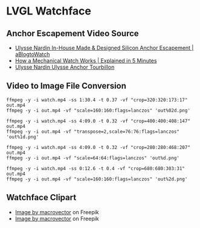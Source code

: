 # LVGL Watchface

## Anchor Escapement Video Source

* [Ulysse Nardin In-House Made & Designed Silicon Anchor Escapement | aBlogtoWatch](https://www.youtube.com/watch?v=Nu5Xe51Q_oE)
* [How a Mechanical Watch Works | Explained in 5 Minutes
](https://www.youtube.com/watch?v=d_pV8TGKfMc)
* [Ulysse Nardin Ulysse Anchor Tourbillon](https://youtu.be/jrP4_Kq6SjI)

## Video to Image File Conversion

```console
ffmpeg -y -i watch.mp4 -ss 1:30.4 -t 0.37 -vf "crop=320:320:173:17" out.mp4
ffmpeg -y -i out.mp4 -vf "scale=160:160:flags=lanczos" 'out%02d.png'
```

```console
ffmpeg -y -i watch.mp4 -ss 4:09.0 -t 0.32 -vf "crop=400:400:408:147" out.mp4
ffmpeg -y -i out.mp4 -vf "transpose=2,scale=76:76:flags=lanczos" 'out%1d.png'
```

```console
ffmpeg -y -i watch.mp4 -ss 4:09.0 -t 0.32 -vf "crop=280:280:468:207" out.mp4
ffmpeg -y -i out.mp4 -vf "scale=64:64:flags=lanczos" 'out%d.png'
```

```console
ffmpeg -y -i watch.mp4 -ss 0:12.6 -t 0.4 -vf "crop=680:680:303:31" out.mp4
ffmpeg -y -i out.mp4 -vf "scale=160:160:flags=lanczos" 'out%2d.png'
```

## Watchface Clipart

* [Image by macrovector](https://www.freepik.com/free-vector/watch-set-expensive-classic-clock-with-leather-metal-straps-illustration_13031503.htm) on Freepik
* [Image by macrovector](https://www.freepik.com/free-vector/watch-set-expensive-classic-clock-with-leather-metal-straps-illustration_13031503.htm) on Freepik